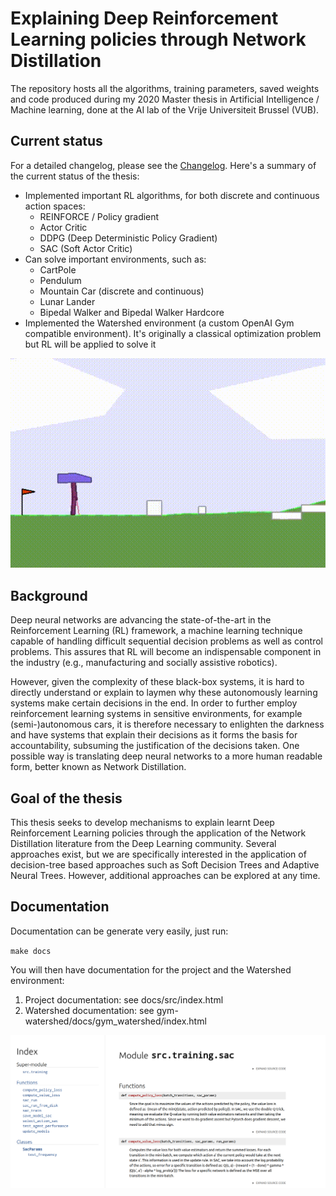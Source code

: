 # Explaining Deep Reinforcement Learning policies through Network Distillation

The repository hosts all the algorithms, training parameters, saved weights and code
produced during my 2020 Master thesis in Artificial Intelligence / Machine learning, done
at the AI lab of the Vrije Universiteit Brussel (VUB).

## Current status

For a detailed changelog, please see the [Changelog](CHANGELOG.md). Here's a summary 
of the current status of the thesis:

 - Implemented important RL algorithms, for both discrete and continuous action spaces:
    - REINFORCE / Policy gradient
    - Actor Critic
    - DDPG (Deep Deterministic Policy Gradient)
    - SAC (Soft Actor Critic)
- Can solve important environments, such as:
    - CartPole
    - Pendulum
    - Mountain Car (discrete and continuous)
    - Lunar Lander
    - Bipedal Walker and Bipedal Walker Hardcore
- Implemented the Watershed environment (a custom OpenAI Gym compatible environment). It's
  originally a classical optimization problem but RL will be applied to solve it

![Solved Bipedal Walker Hardcode](https://github.com/bonaert/explainable_rl/blob/master/media/solved_bipedal_walker_hardcore_sac.gif?raw=true)


## Background
Deep neural networks are advancing the state-of-the-art in the Reinforcement Learning (RL)
framework, a machine learning technique capable of handling difficult sequential decision problems as
well as control problems. This assures that RL will become an indispensable component in the
industry (e.g., manufacturing and socially assistive robotics). 

However, given the complexity of these black-box systems, it is hard to directly understand or explain to laymen why these autonomously
learning systems make certain decisions in the end. In order to further employ reinforcement learning
systems in sensitive environments, for example (semi-)autonomous cars, it is therefore necessary to
enlighten the darkness and have systems that explain their decisions as it forms the basis for
accountability, subsuming the justification of the decisions taken. One possible way is translating deep
neural networks to a more human readable form, better known as Network Distillation.

## Goal of the thesis

This thesis seeks to develop mechanisms to explain learnt Deep Reinforcement Learning
policies through the application of the Network Distillation literature from the Deep Learning
community. Several approaches exist, but we are specifically interested in the application of
decision-tree based approaches such as Soft Decision Trees and Adaptive Neural Trees. However,
additional approaches can be explored at any time.

## Documentation

Documentation can be generate very easily, just run:

`make docs`

You will then have documentation for the project and the Watershed environment:

1. Project documentation: see docs/src/index.html
2. Watershed documentation: see gym-watershed/docs/gym_watershed/index.html

![Documentation DDPG](https://github.com/bonaert/explainable_rl/blob/master/media/docsDDPG.png?raw=true)